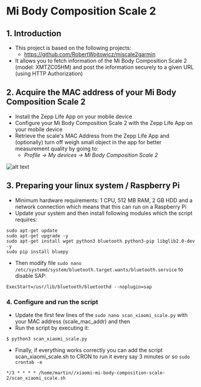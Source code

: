 # Mi Body Composition Scale 2

## 1. Introduction
- This project is based on the following projects:
  - https://github.com/RobertWojtowicz/miscale2garmin
- It allows you to fetch information of the Mi Body Composition Scale 2 (model: XMTZC05HM) and post the information securely to a given URL (using HTTP Authorization)

## 2. Acquire the MAC address of your Mi Body Composition Scale 2
- Install the Zepp Life App on your mobile device
- Configure your Mi Body Composition Scale 2 with the Zepp Life App on your mobile device
- Retrieve the scale's MAC Address from the Zepp Life App and (optionally) turn off weigh small object in the app for better measurement quality by going to:
   - _Profile -> My devices -> Mi Body Composition Scale 2_

![alt text](https://github.com/RobertWojtowicz/miscale2garmin/blob/master/pic/settings.png)

## 3. Preparing your linux system / Raspberry Pi
- Minimum hardware requirements: 1 CPU, 512 MB RAM, 2 GB HDD and a network connection which means that this can run on a Raspberry Pi
- Update your system and then install following modules which the script requires:

```
sudo apt-get update
sudo apt-get upgrade -y
sudo apt-get install wget python3 bluetooth python3-pip libglib2.0-dev -y
sudo pip install bluepy
```

- Then modify file ```sudo nano /etc/systemd/system/bluetooth.target.wants/bluetooth.service``` to disable SAP:

```
ExecStart=/usr/lib/bluetooth/bluetoothd --noplugin=sap
```

### 4. Configure and run the script
- Update the first few lines of the ```sudo nano scan_xiaomi_scale.py``` with your MAC address (scale_mac_addr) and then 
- Run the script by executing it:
```
$ python3 scan_xiaomi_scale.py
```
- Finally, if everything works correctly you can add the script scan_xiaomi_scale.sh to CRON to run it every say 3 minutes or so ```sudo crontab -e```
```
*/3 * * * * /home/martin//xiaomi-mi-body-composition-scale-2/scan_xiaomi_scale.sh
```

